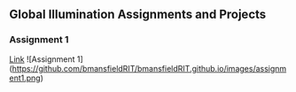 ## Global Illumination Assignments and Projects

### Assignment 1
[Link](/assignment_1.md)
![Assignment 1] (https://github.com/bmansfieldRIT/bmansfieldRIT.github.io/images/assignment1.png)
